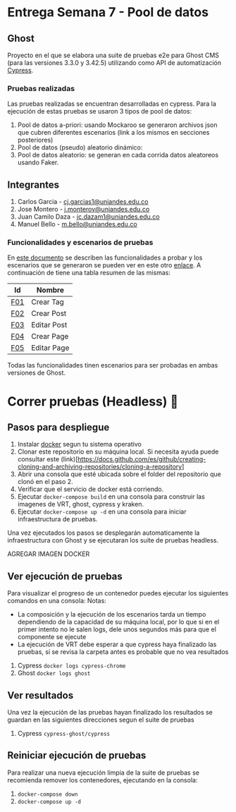 # Entrega Semana 7 - Pool de datos
## Ghost 
Proyecto en el que se elabora una suite de pruebas e2e para Ghost CMS (para las versiones 3.3.0 y 3.42.5) utilizando como API de automatización [Cypress](https://www.cypress.io/).
<br/>
### Pruebas realizadas
Las pruebas realizadas se encuentran desarrolladas en cypress. Para la ejecución de estas pruebas se usaron 3 tipos de pool de datos:
1. Pool de datos a-priori: usando Mockaroo se generaron archivos json que cubren diferentes escenarios (link a los mismos en secciones posteriores)
2. Pool de datos (pseudo) aleatorio dinámico: 
3. Pool de datos aleatorio: se generan en cada corrida datos aleatoreos usando Faker.

## Integrantes
1. Carlos Garcia - cj.garcias1@uniandes.edu.co
2. Jose Montero - j.monterov@uniandes.edu.co
3. Juan Camilo Daza - jc.dazam1@uniandes.edu.co
4. Manuel Bello - m.bello@uniandes.edu.co

### Funcionalidades y escenarios de pruebas
En [este documento](https://github.com/jmonterovalverdeMISO/MISO4103-EntregaSemana/wiki/Funcionalidades) se describen las funcionalidades a probar y los escenarios que se generaron se pueden ver en este otro [enlace](https://github.com/jmonterovalverdeMISO/MISO40103-Entrega7maSemana/wiki/Lista-de-Escenarios). A continuación de tiene una tabla resumen de las mismas:

| Id | Nombre | 
| - | - | 
| [F01](https://github.com/jmonterovalverdeMISO/MISO4103-EntregaSemana/wiki/F01) | Crear Tag |
| [F02](https://github.com/jmonterovalverdeMISO/MISO4103-EntregaSemana/wiki/F02) | Crear Post | 
| [F03](F03) | Editar Post | 
| [F04](https://github.com/jmonterovalverdeMISO/MISO4103-EntregaSemana/wiki/F04) | Crear Page | 
| [F05](https://github.com/jmonterovalverdeMISO/MISO4103-EntregaSemana/wiki/F05) | Editar Page | 

Todas las funcionalidades tinen escenarios para ser probadas en ambas versiones de Ghost.

# Correr pruebas (Headless) :rocket:
## Pasos para despliegue
1. Instalar [docker](https://www.docker.com/get-started) segun tu sistema operativo
2. Clonar este repositorio en su máquina local. Si necesita ayuda puede consultar este (link)[https://docs.github.com/es/github/creating-cloning-and-archiving-repositories/cloning-a-repository]
3. Abrir una consola que esté ubicada sobre el folder del repositorio que clonó en el paso 2.
4. Verificar que el servicio de docker está corriendo.
5. Ejecutar `docker-compose build` en una consola para construir las imagenes de VRT, ghost, cypress y kraken. 
6. Ejecutar `docker-compose up -d` en una consola para iniciar infraestructura de pruebas.

Una vez ejecutados los pasos se desplegarán automaticamente la infraestructura con Ghost y se ejecutaran los suite de pruebas headless.

AGREGAR IMAGEN DOCKER



## Ver ejecución de pruebas
Para visualizar el progreso de un contenedor puedes ejecutar los siguientes comandos en una consola:
Notas: 
- La composición y la ejecución de los escenarios tarda un tiempo dependiendo de la capacidad de su máquina local, por lo que si en el primer intento no le salen logs, dele unos segundos más para que el componente se ejecute
- La ejecución de VRT debe esperar a que cypress haya finalizado las pruebas, si se revisa la carpeta antes es probable que no vea resultados

1. Cypress `docker logs cypress-chrome`
2. Ghost `docker logs ghost`

## Ver resultados
Una vez la ejecución de las pruebas hayan finalizado los resultados se guardan en las siguientes direcciones segun el suite de pruebas

1. Cypress `cypress-ghost/cypress`

## Reiniciar ejecución de pruebas
Para realizar una nueva ejecución limpia de la suite de pruebas se recomienda remover los contenedores, ejecutando en la consola:

1. `docker-compose down`
2. `docker-compose up -d`
